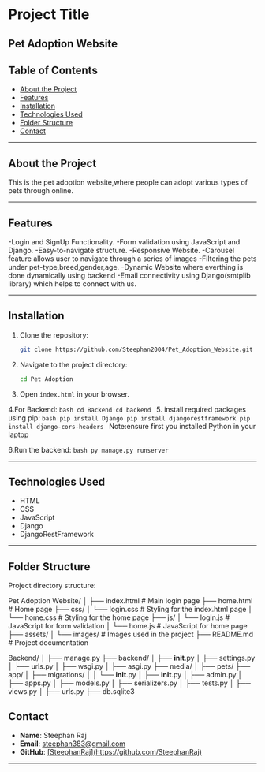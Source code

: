 # Project Title

## Pet Adoption Website

## Table of Contents

- [About the Project](#about-the-project)
- [Features](#features)
- [Installation](#installation)
- [Technologies Used](#technologies-used)
- [Folder Structure](#folder-structure)
- [Contact](#contact)

---

## About the Project
This is the pet adoption website,where people can adopt various types of pets through online.

---

## Features
-Login and SignUp Functionality.
-Form validation using JavaScript and Django.
-Easy-to-navigate structure.
-Responsive Website.
-Carousel feature allows user to navigate through a series of images
-Filtering the pets under pet-type,breed,gender,age.
-Dynamic Website where everthing is done dynamically using backend
-Email connectivity using Django(smtplib library) which helps to connect with us.

---

## Installation

1. Clone the repository:
   ```bash
   git clone https://github.com/Steephan2004/Pet_Adoption_Website.git
   ```
2. Navigate to the project directory:
   ```bash
   cd Pet Adoption
   ```
3. Open `index.html` in your browser.

4.For Backend:
    ```bash
    cd Backend
    cd backend
    ```
5. install required packages using pip:
    ```bash
    pip install Django
    pip install djangorestframework
    pip install django-cors-headers
    ```
    Note:ensure first you installed Python in your laptop

6.Run the backend:
    ```bash
    py manage.py runserver
    ```

---

## Technologies Used
- HTML
- CSS
- JavaScript
- Django
- DjangoRestFramework

---

## Folder Structure
Project directory structure:

Pet Adoption Website/
│
├── index.html        # Main login page
├── home.html        # Home page
├── css/
│   └── login.css     # Styling for the index.html page
│   └── home.css     # Styling for the home page
├── js/
│   └── login.js      # JavaScript for form validation
│   └── home.js      # JavaScript for home page
├── assets/
│   └── images/       # Images used in the project
├── README.md         # Project documentation


Backend/
│
├── manage.py
├── backend/
│   ├── __init__.py
│   ├── settings.py
│   ├── urls.py
│   ├── wsgi.py
│   ├── asgi.py
├── media/
│   ├── pets/
├── app/
│   ├── migrations/
│   │   └── __init__.py
│   ├── __init__.py
│   ├── admin.py
│   ├── apps.py
│   ├── models.py
│   ├── serializers.py
│   ├── tests.py
│   ├── views.py
│   ├── urls.py
├── db.sqlite3



## Contact
- **Name**: Steephan Raj
- **Email**: steephan383@gmail.com
- **GitHub**: [\[SteephanRaj\](https://github.com/SteephanRaj)](https://github.com/Steephan2004)

---
